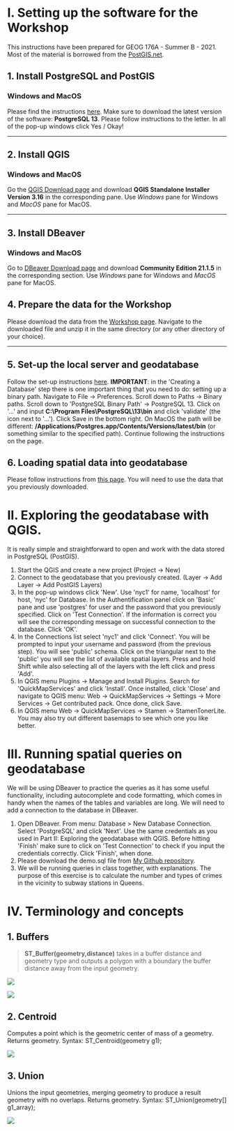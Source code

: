 # I. Setting up the software for the Workshop 

This instructions have been prepared for GEOG 176A - Summer B - 2021. Most of the material is borrowed from the [PostGIS.net](https://postgis.net/workshops/postgis-intro/). 



## 1. Install PostgreSQL and PostGIS

### Windows and MacOS

Please find the instructions [here](https://postgis.net/workshops/postgis-intro/installation.html). Make sure to download the latest version of the software: **PostgreSQL 13**.  Please follow instructions to the letter. In all of the pop-up windows click Yes / Okay! 



***

## 2. Install QGIS 

### Windows and MacOS

Go the [QGIS Download page](https://www.qgis.org/en/site/forusers/download.html) and download **QGIS Standalone Installer Version 3.16** in the corresponding pane. Use *Windows* pane for Windows and *MacOS* pane for MacOS. 



***

## 3. Install DBeaver 

### Windows and MacOS

Go to [DBeaver Download page](https://dbeaver.io/download/) and download **Community Edition 21.1.5** in the corresponding section. Use *Windows* pane for Windows and *MacOS* pane for MacOS. 

##  

## 4. Prepare the data for the Workshop 

Please download the data from the [Workshop page](http://s3.cleverelephant.ca/postgis-workshop-2020.zip). Navigate to the downloaded file and unzip it in the same directory (or any other directory of your choice). 



***

## 5. Set-up the local server and geodatabase 

Follow the set-up instructions [here](https://postgis.net/workshops/postgis-intro/creating_db.html). **IMPORTANT**: in the 'Creating a Database' step there is one important thing that you need to do: setting up a binary path. Navigate to File -> Preferences. Scroll down to Paths -> Binary paths. Scroll down to 'PostgreSQL Binary Path' -> PostgreSQL 13. Click on '...' and input **C:\Program Files\PostgreSQL\13\bin** and click 'validate' (the icon next to '...'). Click Save in the bottom right. On MacOS the path will be different: **/Applications/Postgres.app/Contents/Versions/latest/bin** (or something similar to the specified path). Continue following the instructions on the page. 



## 6. Loading spatial data into geodatabase

Please follow instructions from [this page](https://postgis.net/workshops/postgis-intro/loading_data.html). You will need to use the data that you previously downloaded. 



# II. Exploring the geodatabase with QGIS. 

It is really simple and straightforward to open and work with the data stored in PostgreSQL (PostGIS). 

1. Start the QGIS and create a new project (Project -> New)
2. Connect to the geodatabase that you previously created. (Layer -> Add Layer -> Add PostGIS Layers)
3. In the pop-up windows click 'New'. Use 'nyc1' for name, 'localhost' for host, 'nyc' for Database. In the Authentification panel click on 'Basic' pane and use 'postgres' for user and the password that you previously specified. Click on 'Test Connection'. If the information is correct you will see the corresponding message on successful connection to the database. Click 'OK'.
4. In the Connections list select 'nyc1' and click 'Connect'. You will be prompted to input your username and password (from the previous step). You will see 'public' schema. Click on the triangular next to the 'public' you will see the list of available spatial layers. Press and hold Shift while also selecting all of the layers with the left click and press 'Add'. 
5. In QGIS menu Plugins -> Manage and Install Plugins. Search for 'QuickMapServices' and click 'Install'. Once installed, click 'Close' and navigate to QGIS menu: Web -> QuickMapServices -> Settings -> More Services -> Get contributed pack. Once done, click Save. 
6. In QGIS menu Web -> QuickMapServices -> Stamen -> StamenTonerLite. You may also try out different basemaps to see which one you like better. 



# III. Running spatial queries on geodatabase

We will be using DBeaver to practice the queries as it has some useful functionality, including autocomplete and code formatting, which comes in handy when the names of the tables and variables are long. We will need to add a connection to the database in DBeaver. 

1. Open DBeaver. From menu: Database > New Database Connection. Select 'PostgreSQL' and click 'Next'. Use the same credentials as you used in Part II: Exploring the geodatabase with QGIS. Before hitting 'Finish' make sure to click on 'Test Connection' to check if you input the credentials correctly. Click 'Finish', when done. 
2. Please download the demo.sql file from [My Github repository](https://raw.githubusercontent.com/barguzin/geog176a-ucsb-summerB/main/demo.sql). 
3. We will be running queries in class together, with explanations. The purpose of this exercise is to calculate the number and types of crimes in the vicinity to subway stations in Queens. 



# IV. Terminology and concepts 

## 1. Buffers 

>  **ST_Buffer(geometry,distance)** takes in a buffer distance and geometry type and outputs a polygon with a boundary the buffer distance away from the input geometry.

![](http://postgis.net/workshops/postgis-intro/_images/st_buffer.png)

![](http://postgis.net/workshops/postgis-intro/_images/liberty_positive.jpg)

## 2. Centroid 

Computes a point which is the geometric center of mass of a geometry. Returns geometry. Syntax: ST_Centroid(geometry g1);

![](https://i.imgur.com/z8U4FPy.png)



## 3. Union 

Unions the input geometries, merging geometry to produce a result geometry with no overlaps. Returns geometry. Syntax: ST_Union(geometry[] g1_array);

![](http://postgis.net/workshops/postgis-intro/_images/union.jpg)
